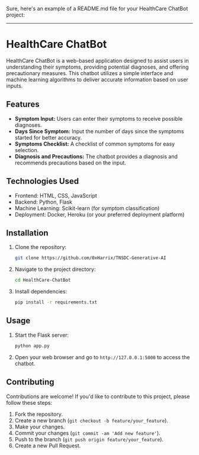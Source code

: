 Sure, here's an example of a README.md file for your HealthCare ChatBot project:

---

# HealthCare ChatBot

HealthCare ChatBot is a web-based application designed to assist users in understanding their symptoms, providing potential diagnoses, and offering precautionary measures. This chatbot utilizes a simple interface and machine learning algorithms to deliver accurate information based on user inputs.

## Features

- **Symptom Input:** Users can enter their symptoms to receive possible diagnoses.
- **Days Since Symptom:** Input the number of days since the symptoms started for better accuracy.
- **Symptoms Checklist:** A checklist of common symptoms for easy selection.
- **Diagnosis and Precautions:** The chatbot provides a diagnosis and recommends precautions based on the input.

## Technologies Used

- Frontend: HTML, CSS, JavaScript
- Backend: Python, Flask
- Machine Learning: Scikit-learn (for symptom classification)
- Deployment: Docker, Heroku (or your preferred deployment platform)

## Installation

1. Clone the repository:
   ```bash
   git clone https://github.com/0xHarrix/TNSDC-Generative-AI
   ```
2. Navigate to the project directory:
   ```bash
   cd HealthCare-ChatBot
   ```
3. Install dependencies:
   ```bash
   pip install -r requirements.txt
   ```

## Usage

1. Start the Flask server:
   ```bash
   python app.py
   ```
2. Open your web browser and go to `http://127.0.0.1:5000` to access the chatbot.

## Contributing

Contributions are welcome! If you'd like to contribute to this project, please follow these steps:

1. Fork the repository.
2. Create a new branch (`git checkout -b feature/your_feature`).
3. Make your changes.
4. Commit your changes (`git commit -am 'Add new feature'`).
5. Push to the branch (`git push origin feature/your_feature`).
6. Create a new Pull Request.